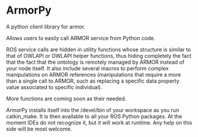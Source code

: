 # ArmorPy
A python client library for armor.

Allows users to easily call ARMOR service from Python code. 

ROS service calls are hidden in utility functions whose structure is similar to that of OWLAPI or OWLAPI helper functions, thus hiding completely the fact that the fact that the ontology is remotely managed by ARMOR instead of your node itself. It also include several macros to perform complex manipulations on ARMOR references (manipulations that require a more than a single call to ARMOR, such as replacing a specific data property value associated to specific individual).

More functions are coming soon as their needed.

ArmorPy installs itself into the /devel/bin of your workspace as you run catkin_make. It is then available to all your ROS Python packages. At the moment IDEs do not recognize it, but it will work at runtime. Any help on this side will be most welcome.

